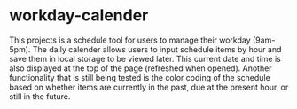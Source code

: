 # workday-calender

This projects is a schedule tool for users to manage their workday (9am-5pm).
The daily calender allows users to input schedule items by hour and save them in local storage to be viewed later.
This current date and time is also displayed at the top of the page (refreshed when opened).
Another functionality that is still being tested is the color coding of the schedule based on whether items are currently in the past, 
due at the present hour, or still in the future.

